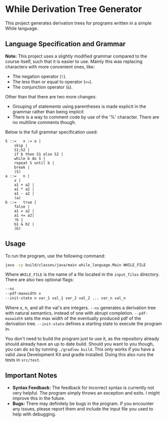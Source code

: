 
# While Derivation Tree Generator

This project generates derivation trees for programs written in a simple While language.

## Language Specification and Grammar

**Note:** This project uses a slightly modified grammar compared to the course itself, such that it is easier to use. Mainly this was replacing characters with more convenient ones, like:
- The negation operator (`!`).
- The less than or equal to operator (`<=`).
- The conjunction operator (`&`).

Other than that there are two more changes:
- Grouping of statements using parentheses is made explicit in the grammar rather than being implicit
- There is a way to comment code by use of the '%' character. There are no multiline comments though. 

Below is the full grammar specification used:

```
S ::=   x := a | 
	skip | 
	S1;S2 | 
	if b then S1 else S2 |
	while b do S |
    repeat S until b |
    break |
	(S)
a ::=   n | 
	x | 
	a1 + a2 | 
	a1 * a2 | 
	a1 - a2 |
	(a)
b ::=   true |
	false | 
	a1 = a2 | 
	a1 <= a2| 
	!b | 
	b1 & b2 |
	(b)
```

## Usage

To run the program, use the following command:

```sh
java -cp build/classes/java/main while_language.Main WHILE_FILE 
```

Where `WHILE_FILE` is the name of a file located in the `input_files` directory. There are also two optional flags:
```sh
--ns
--pdf-maxwidth x
--init-state n var_1 val_1 var_2 val_2 ... var_n val_n
```
Where x, n, and all the val's are integers. 
`--ns` generates a derivation tree with natural semantics, instead of one with abrupt completion.
`--pdf-maxwidth` sets the max width of the eventually produced pdf of the derivation tree.
`--init-state` defines a starting state to execute the program in.

You don't need to build the program just to use it, as the repository already should already have an up to date build. Should you want to you though, you can do so by running `./gradlew build`. This only works if you have a valid Java Development Kit and gradle installed. Doing this also runs the tests in `src/test`.

## Important Notes

- **Syntax Feedback:** The feedback for incorrect syntax is currently not very helpful. The program simply throws an exception and exits. I might improve this in the future.
- **Bugs:** There may definitely be bugs in the program. If you encounter any issues, please report them and include the input file you used to help with debugging.


